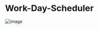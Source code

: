 # Work-Day-Scheduler




![image](https://user-images.githubusercontent.com/79671012/112711116-4f375200-8e9c-11eb-9fa0-9d375b7a8a1d.png)
